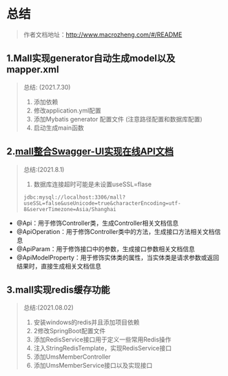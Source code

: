 # 总结

> 作者文档地址：http://www.macrozheng.com/#/README

## 1.Mall实现generator自动生成model以及mapper.xml

> 总结: (2021.7.30)
>
> 1. 添加依赖
> 2. 修改application.yml配置
> 3. 添加Mybatis generator 配置文件 (注意路径配置和数据库配置)
> 4. 启动生成main函数



## 2.[mall整合Swagger-UI实现在线API文档](http://www.macrozheng.com/#/architect/mall_arch_02)

> 总结:(2021.8.1)
>
> 1. 数据库连接超时可能是未设置useSSL=flase 
>
> ```properties
> jdbc:mysql://localhost:3306/mall?useSSL=false&useUnicode=true&characterEncoding=utf-8&serverTimezone=Asia/Shanghai
> ```

- @Api：用于修饰Controller类，生成Controller相关文档信息
- @ApiOperation：用于修饰Controller类中的方法，生成接口方法相关文档信息
- @ApiParam：用于修饰接口中的参数，生成接口参数相关文档信息
- @ApiModelProperty：用于修饰实体类的属性，当实体类是请求参数或返回结果时，直接生成相关文档信息





## 3.mall实现redis缓存功能

> 总结:(2021.08.02)
>
> 1. 安装windows的redis并且添加项目依赖
> 2. 2修改SpringBoot配置文件
> 3. 添加RedisService接口用于定义一些常用Redis操作
> 4. 注入StringRedisTemplate，实现RedisService接口
> 5. 添加UmsMemberController
> 6. 添加UmsMemberService接口以及实现接口

